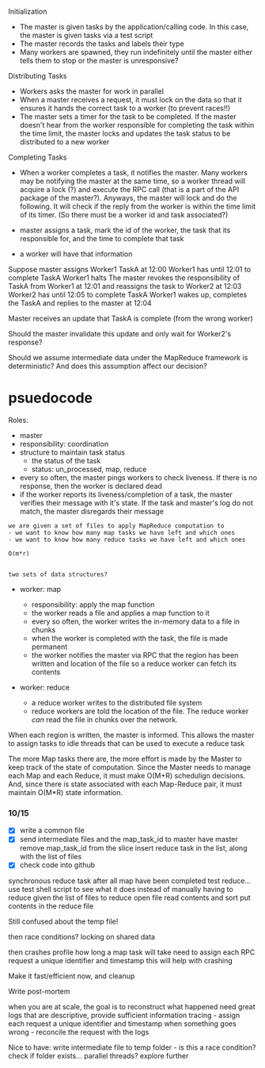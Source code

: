 Initialization

- The master is given tasks by the application/calling code. In this case, the master is given tasks via a test script
- The master records the tasks and labels their type
- Many workers are spawned, they run indefinitely until the master either tells them to stop or the master is unresponsive?

Distributing Tasks

- Workers asks the master for work in parallel
- When a master receives a request, it must lock on the data so that it ensures it hands the correct task to a worker (to prevent races!!)
- The master sets a timer for the task to be completed. If the master doesn't hear from the worker responsible for completing the task within the time limit, the master locks and updates the task status to be distributed to a new worker

Completing Tasks

- When a worker completes a task, it notifies the master. Many workers may be notifying the master at the same time, so a worker thread will acquire a lock (?) and execute the RPC call (that is a part of the API package of the master?). Anyways, the master will lock and do the following. It will check if the reply from the worker is within the time limit of its timer. (So there must be a worker id and task associated?)

- master assigns a task, mark the id of the worker, the task that its responsible for, and the time to complete that task
- a worker will have that information

Suppose master assigns Worker1 TaskA at 12:00
Worker1 has until 12:01 to complete TaskA
Worker1 halts
The master revokes the responsibility of TaskA from Worker1 at 12:01 and reassigns the task to Worker2 at 12:03
Worker2 has until 12:05 to complete TaskA
Worker1 wakes up, completes the TaskA and replies to the master at 12:04

Master receives an update that TaskA is complete (from the wrong worker)

Should the master invalidate this update and only wait for Worker2's response?

Should we assume intermediate data under the MapReduce framework is deterministic? And does this assumption affect our decision?

# psuedocode

Roles:

- master
- responsibility: coordination
- structure to maintain task status
  - the status of the task
  - status: un_processed, map, reduce
- every so often, the master pings workers to check liveness. If there is no response, then the worker is declared dead
- if the worker reports its liveness/completion of a task, the master verifies their message with it's state. If the task and master's log do not match, the master disregards their message

```
we are given a set of files to apply MapReduce computation to
- we want to know how many map tasks we have left and which ones
- we want to know how many reduce tasks we have left and which ones

O(m*r)


two sets of data structures?

```

- worker: map

  - responsibility: apply the map function
  - the worker reads a file and applies a map function to it
  - every so often, the worker writes the in-memory data to a file in chunks
  - when the worker is completed with the task, the file is made permanent
  - the worker notifies the master via RPC that the region has been written and location of the file so a reduce worker can fetch its contents

- worker: reduce
  - a reduce worker writes to the distributed file system
  - reduce workers are told the location of the file. The reduce worker _can_ read the file in chunks over the network.

When each region is written, the master is informed. This allows the master to assign tasks to idle threads that can be used to execute a reduce task

The more Map tasks there are, the more effort is made by the Master to keep track of the state of computation. Since the Master needs to manage each Map and each Reduce, it must make O(M+R) schedulign decisions. And, since there is state associated with each Map-Reduce pair, it must maintain O(M\*R) state information.

### 10/15

- [x] write a common file
- [x] send intermediate files and the map_task_id to master
      have master
      remove map_task_id from the slice
      insert reduce task in the list, along with the list of files
- [x] check code into github

synchronous reduce task
after all map have been completed
test reduce... use test shell script to see what it does instead of manually having to reduce
given the list of files to reduce
open file
read contents and sort
put contents in the reduce file

Still confused about the temp file!

then race conditions?
locking on shared data

then crashes
profile how long a map task will take
need to assign each RPC request a unique identifier and timestamp
this will help with crashing

Make it fast/efficient now, and cleanup

Write post-mortem

when you are at scale, the goal is to reconstruct what happened
need great logs that are descriptive, provide sufficient information
tracing - assign each request a unique identifier and timestamp
when something goes wrong - reconcile the request with the logs

Nice to have:
write intermediate file to temp folder - is this a race condition? check if folder exists... parallel threads? explore further
